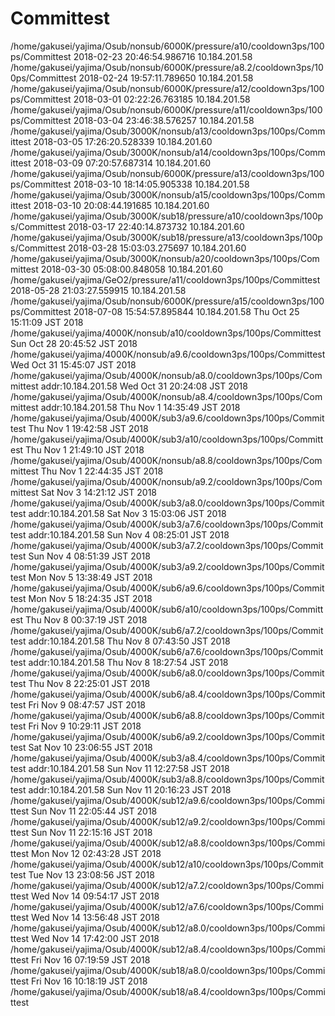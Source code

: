 # Committest
  /home/gakusei/yajima/Osub/nonsub/6000K/pressure/a10/cooldown3ps/100ps/Committest 2018-02-23 20:46:54.986716 10.184.201.58
  /home/gakusei/yajima/Osub/nonsub/6000K/pressure/a8.2/cooldown3ps/100ps/Committest 2018-02-24 19:57:11.789650 10.184.201.58
  /home/gakusei/yajima/Osub/nonsub/6000K/pressure/a12/cooldown3ps/100ps/Committest 2018-03-01 02:22:26.763185 10.184.201.58
  /home/gakusei/yajima/Osub/nonsub/6000K/pressure/a11/cooldown3ps/100ps/Committest 2018-03-04 23:46:38.576257 10.184.201.58
  /home/gakusei/yajima/Osub/3000K/nonsub/a13/cooldown3ps/100ps/Committest 2018-03-05 17:26:20.528339 10.184.201.60
  /home/gakusei/yajima/Osub/3000K/nonsub/a14/cooldown3ps/100ps/Committest 2018-03-09 07:20:57.687314 10.184.201.60
  /home/gakusei/yajima/Osub/nonsub/6000K/pressure/a13/cooldown3ps/100ps/Committest 2018-03-10 18:14:05.905338 10.184.201.58
  /home/gakusei/yajima/Osub/3000K/nonsub/a15/cooldown3ps/100ps/Committest 2018-03-10 20:08:44.191685 10.184.201.60
  /home/gakusei/yajima/Osub/3000K/sub18/pressure/a10/cooldown3ps/100ps/Committest 2018-03-17 22:40:14.873732 10.184.201.60
  /home/gakusei/yajima/Osub/3000K/sub18/pressure/a13/cooldown3ps/100ps/Committest 2018-03-28 15:03:03.275697 10.184.201.60
  /home/gakusei/yajima/Osub/3000K/nonsub/a20/cooldown3ps/100ps/Committest 2018-03-30 05:08:00.848058 10.184.201.60
  /home/gakusei/yajima/GeO2/pressure/a11/cooldown3ps/100ps/Committest 2018-05-28 21:03:27.559915 10.184.201.58
  /home/gakusei/yajima/Osub/nonsub/6000K/pressure/a15/cooldown3ps/100ps/Committest 2018-07-08 15:54:57.895844 10.184.201.58
Thu Oct 25 15:11:09 JST 2018
/home/gakusei/yajima/4000K/nonsub/a10/cooldown3ps/100ps/Committest
Sun Oct 28 20:45:52 JST 2018
/home/gakusei/yajima/4000K/nonsub/a9.6/cooldown3ps/100ps/Committest
Wed Oct 31 15:45:07 JST 2018
/home/gakusei/yajima/Osub/4000K/nonsub/a8.0/cooldown3ps/100ps/Committest
addr:10.184.201.58
Wed Oct 31 20:24:08 JST 2018
/home/gakusei/yajima/Osub/4000K/nonsub/a8.4/cooldown3ps/100ps/Committest
addr:10.184.201.58
Thu Nov  1 14:35:49 JST 2018
/home/gakusei/yajima/Osub/4000K/sub3/a9.6/cooldown3ps/100ps/Committest
Thu Nov  1 19:42:58 JST 2018
/home/gakusei/yajima/Osub/4000K/sub3/a10/cooldown3ps/100ps/Committest
Thu Nov  1 21:49:10 JST 2018
/home/gakusei/yajima/Osub/4000K/nonsub/a8.8/cooldown3ps/100ps/Committest
Thu Nov  1 22:44:35 JST 2018
/home/gakusei/yajima/Osub/4000K/nonsub/a9.2/cooldown3ps/100ps/Committest
Sat Nov  3 14:21:12 JST 2018
/home/gakusei/yajima/Osub/4000K/sub3/a8.0/cooldown3ps/100ps/Committest
addr:10.184.201.58
Sat Nov  3 15:03:06 JST 2018
/home/gakusei/yajima/Osub/4000K/sub3/a7.6/cooldown3ps/100ps/Committest
addr:10.184.201.58
Sun Nov  4 08:25:01 JST 2018
/home/gakusei/yajima/Osub/4000K/sub3/a7.2/cooldown3ps/100ps/Committest
Sun Nov  4 08:51:39 JST 2018
/home/gakusei/yajima/Osub/4000K/sub3/a9.2/cooldown3ps/100ps/Committest
Mon Nov  5 13:38:49 JST 2018
/home/gakusei/yajima/Osub/4000K/sub6/a9.6/cooldown3ps/100ps/Committest
Mon Nov  5 18:24:35 JST 2018
/home/gakusei/yajima/Osub/4000K/sub6/a10/cooldown3ps/100ps/Committest
Thu Nov  8 00:37:19 JST 2018
/home/gakusei/yajima/Osub/4000K/sub6/a7.2/cooldown3ps/100ps/Committest
addr:10.184.201.58
Thu Nov  8 07:43:50 JST 2018
/home/gakusei/yajima/Osub/4000K/sub6/a7.6/cooldown3ps/100ps/Committest
addr:10.184.201.58
Thu Nov  8 18:27:54 JST 2018
/home/gakusei/yajima/Osub/4000K/sub6/a8.0/cooldown3ps/100ps/Committest
Thu Nov  8 22:25:01 JST 2018
/home/gakusei/yajima/Osub/4000K/sub6/a8.4/cooldown3ps/100ps/Committest
Fri Nov  9 08:47:57 JST 2018
/home/gakusei/yajima/Osub/4000K/sub6/a8.8/cooldown3ps/100ps/Committest
Fri Nov  9 10:29:11 JST 2018
/home/gakusei/yajima/Osub/4000K/sub6/a9.2/cooldown3ps/100ps/Committest
Sat Nov 10 23:06:55 JST 2018
/home/gakusei/yajima/Osub/4000K/sub3/a8.4/cooldown3ps/100ps/Committest
addr:10.184.201.58
Sun Nov 11 12:27:58 JST 2018
/home/gakusei/yajima/Osub/4000K/sub3/a8.8/cooldown3ps/100ps/Committest
addr:10.184.201.58
Sun Nov 11 20:16:23 JST 2018
/home/gakusei/yajima/Osub/4000K/sub12/a9.6/cooldown3ps/100ps/Committest
Sun Nov 11 22:05:44 JST 2018
/home/gakusei/yajima/Osub/4000K/sub12/a9.2/cooldown3ps/100ps/Committest
Sun Nov 11 22:15:16 JST 2018
/home/gakusei/yajima/Osub/4000K/sub12/a8.8/cooldown3ps/100ps/Committest
Mon Nov 12 02:43:28 JST 2018
/home/gakusei/yajima/Osub/4000K/sub12/a10/cooldown3ps/100ps/Committest
Tue Nov 13 23:08:56 JST 2018
/home/gakusei/yajima/Osub/4000K/sub12/a7.2/cooldown3ps/100ps/Committest
Wed Nov 14 09:54:17 JST 2018
/home/gakusei/yajima/Osub/4000K/sub12/a7.6/cooldown3ps/100ps/Committest
Wed Nov 14 13:56:48 JST 2018
/home/gakusei/yajima/Osub/4000K/sub12/a8.0/cooldown3ps/100ps/Committest
Wed Nov 14 17:42:00 JST 2018
/home/gakusei/yajima/Osub/4000K/sub12/a8.4/cooldown3ps/100ps/Committest
Fri Nov 16 07:19:59 JST 2018
/home/gakusei/yajima/Osub/4000K/sub18/a8.0/cooldown3ps/100ps/Committest
Fri Nov 16 10:18:19 JST 2018
/home/gakusei/yajima/Osub/4000K/sub18/a8.4/cooldown3ps/100ps/Committest
